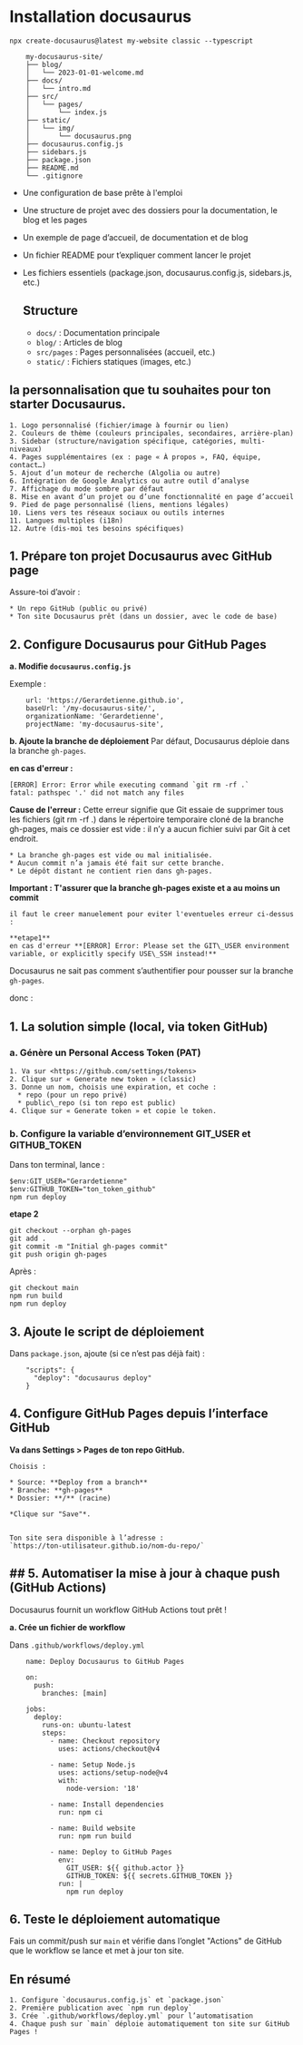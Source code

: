 # Installation docusaurus
```
npx create-docusaurus@latest my-website classic --typescript
```
````
    my-docusaurus-site/
    ├── blog/
    │   └── 2023-01-01-welcome.md
    ├── docs/
    │   └── intro.md
    ├── src/
    │   └── pages/
    │       └── index.js
    ├── static/
    │   └── img/
    │       └── docusaurus.png
    ├── docusaurus.config.js
    ├── sidebars.js
    ├── package.json
    ├── README.md
    └── .gitignore

````

* Une configuration de base prête à l'emploi
* Une structure de projet avec des dossiers pour la documentation, le blog et les pages
* Un exemple de page d’accueil, de documentation et de blog
* Un fichier README pour t’expliquer comment lancer le projet
* Les fichiers essentiels (package.json, docusaurus.config.js, sidebars.js, etc.)

    ## Structure

    - `docs/` : Documentation principale
    - `blog/` : Articles de blog
    - `src/pages` : Pages personnalisées (accueil, etc.)
    - `static/` : Fichiers statiques (images, etc.)


## la personnalisation que tu souhaites pour ton starter Docusaurus.
````
1. Logo personnalisé (fichier/image à fournir ou lien)
2. Couleurs de thème (couleurs principales, secondaires, arrière-plan)
3. Sidebar (structure/navigation spécifique, catégories, multi-niveaux)
4. Pages supplémentaires (ex : page « À propos », FAQ, équipe, contact…)
5. Ajout d’un moteur de recherche (Algolia ou autre)
6. Intégration de Google Analytics ou autre outil d’analyse
7. Affichage du mode sombre par défaut
8. Mise en avant d’un projet ou d’une fonctionnalité en page d’accueil
9. Pied de page personnalisé (liens, mentions légales)
10. Liens vers tes réseaux sociaux ou outils internes
11. Langues multiples (i18n)
12. Autre (dis-moi tes besoins spécifiques)
````

## 1\. Prépare ton projet Docusaurus avec GitHub page

Assure-toi d’avoir :
````
* Un repo GitHub (public ou privé)
* Ton site Docusaurus prêt (dans un dossier, avec le code de base)
````

## 2\. Configure Docusaurus pour GitHub Pages

**a. Modifie `docusaurus.config.js`**

Exemple :
````
    url: 'https://Gerardetienne.github.io',
    baseUrl: '/my-docusaurus-site/',
    organizationName: 'Gerardetienne',
    projectName: 'my-docusaurus-site',
````

**b. Ajoute la branche de déploiement**
Par défaut, Docusaurus déploie dans la branche `gh-pages`.

**en cas d'erreur :**
````
[ERROR] Error: Error while executing command `git rm -rf .`
fatal: pathspec '.' did not match any files
````


**Cause de l'erreur :**
Cette erreur signifie que Git essaie de supprimer tous les fichiers (git rm -rf .) dans le répertoire temporaire cloné de la branche gh-pages, mais ce dossier est vide : il n’y a aucun fichier suivi par Git à cet endroit.

````
* La branche gh-pages est vide ou mal initialisée.
* Aucun commit n’a jamais été fait sur cette branche.
* Le dépôt distant ne contient rien dans gh-pages.
````

**Important : T'assurer que la branche gh-pages existe et a au moins un commit**
````
il faut le creer manuelement pour eviter l'eventueles erreur ci-dessus :

**etape1**
en cas d'erreur **[ERROR] Error: Please set the GIT\_USER environment variable, or explicitly specify USE\_SSH instead!**
````
Docusaurus ne sait pas comment s’authentifier pour pousser sur la branche `gh-pages`.

donc :

## 1\. **La solution simple (local, via token GitHub)**

### a. Génère un Personal Access Token (PAT)
````
1. Va sur <https://github.com/settings/tokens>
2. Clique sur « Generate new token » (classic)
3. Donne un nom, choisis une expiration, et coche :
  * repo (pour un repo privé)
  * public\_repo (si ton repo est public)
4. Clique sur « Generate token » et copie le token.
````

### b. Configure la variable d’environnement GIT\_USER et GITHUB\_TOKEN
Dans ton terminal, lance :

````
$env:GIT_USER="Gerardetienne"
$env:GITHUB_TOKEN="ton_token_github"
npm run deploy
````


**etape 2**
````
git checkout --orphan gh-pages
git add .
git commit -m "Initial gh-pages commit"
git push origin gh-pages

````

Après :

````
git checkout main
npm run build
npm run deploy
````


## 3\. Ajoute le script de déploiement

Dans `package.json`, ajoute (si ce n’est pas déjà fait) :
````
    "scripts": {
      "deploy": "docusaurus deploy"
    }
````

## 4\. Configure GitHub Pages depuis l’interface GitHub
**Va dans **Settings \> Pages** de ton repo GitHub.**

````
Choisis :

* Source: **Deploy from a branch**
* Branche: **gh-pages**
* Dossier: **/** (racine)

*Clique sur "Save"*.


Ton site sera disponible à l’adresse :
`https://ton-utilisateur.github.io/nom-du-repo/`
````


## ## 5\. Automatiser la mise à jour à chaque push (GitHub Actions)
Docusaurus fournit un workflow GitHub Actions tout prêt !

**a. Crée un fichier de workflow**

Dans `.github/workflows/deploy.yml` 

````
    name: Deploy Docusaurus to GitHub Pages

    on:
      push:
        branches: [main]

    jobs:
      deploy:
        runs-on: ubuntu-latest
        steps:
          - name: Checkout repository
            uses: actions/checkout@v4

          - name: Setup Node.js
            uses: actions/setup-node@v4
            with:
              node-version: '18'

          - name: Install dependencies
            run: npm ci

          - name: Build website
            run: npm run build

          - name: Deploy to GitHub Pages
            env:
              GIT_USER: ${{ github.actor }}
              GITHUB_TOKEN: ${{ secrets.GITHUB_TOKEN }}
            run: |
              npm run deploy

````


## 6\. Teste le déploiement automatique

Fais un commit/push sur `main` et vérifie dans l’onglet "Actions" de GitHub que le workflow se lance et met à jour ton site.




## En résumé
````
1. Configure `docusaurus.config.js` et `package.json`
2. Première publication avec `npm run deploy`
3. Crée `.github/workflows/deploy.yml` pour l’automatisation
4. Chaque push sur `main` déploie automatiquement ton site sur GitHub Pages !
````
